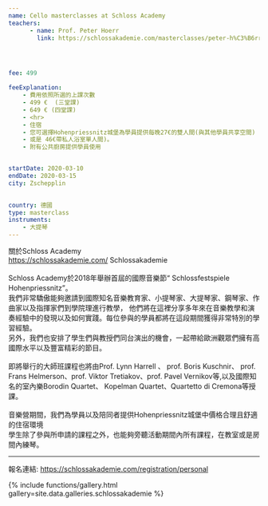 ```yaml
---
name: Cello masterclasses at Schloss Academy
teachers:
      - name: Prof. Peter Hoerr
        link: https://schlossakademie.com/masterclasses/peter-h%C3%B6rr




fee: 499

feeExplanation: 
    - 費用依照所選的上課次數
    - 499 €  (三堂課)
    - 649 € (四堂課)
    - <hr>
    - 住宿
    - 您可選擇Hohenpriessnitz城堡為學員提供每晚27€的雙人間(與其他學員共享空間) 
    - 或是 46€帶私人浴室單人間)。
    - 附有公共廚房提供學員使用


startDate: 2020-03-10
endDate: 2020-03-15
city: Zschepplin 
      

country: 德國
type: masterclass
instruments:
    - 大提琴
---
```

關於Schloss Academy<br> 
https://schlossakademie.com/ Schlossakademie <br>  
Schloss Academy於2018年舉辦首屆的國際音樂節“ Schlossfestspiele Hohenpriessnitz”。<br> 
我們非常驕傲能夠邀請到國際知名音樂教育家、小提琴家、大提琴家、鋼琴家、作曲家以及指揮家們到學院理進行教學， 
他們將在這裡分享多年來在音樂教學和演奏經驗中的發現以及如何實踐。每位參與的學員都將在這段期間獲得非常特別的學習經驗。<br>
另外，我們也安排了學生們與教授們同台演出的機會，一起帶給歐洲觀眾們擁有高國際水平以及豐富精彩的節目。<br>   
即將舉行的大師班課程也將由Prof. Lynn Harrell 、 prof. Boris Kuschnir、 prof. Frans Helmerson、prof. Viktor Tretiakov、prof. Pavel Vernikov等,以及國際知名的室內樂Borodin Quartet、 Kopelman Quartet、Quartetto di Cremona等授課。<br>    
音樂營期間，我們為學員以及陪同者提供Hohenpriessnitz城堡中價格合理且舒適的住宿環境<br>
學生除了參與所申請的課程之外，也能夠旁聽活動期間內所有課程，在教室或是房間內練琴。


<hr/>


報名連結: https://schlossakademie.com/registration/personal<br>  

{% include functions/gallery.html gallery=site.data.galleries.schlossakademie %}
